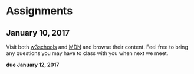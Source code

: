 # Assignments

## January 10, 2017

Visit both [w3schools](http://www.w3schools.com/) and [MDN](https://developer.mozilla.org/en-US/) and browse their content. Feel free to bring any questions you may have to class with you when next we meet.

**due January 12, 2017**
